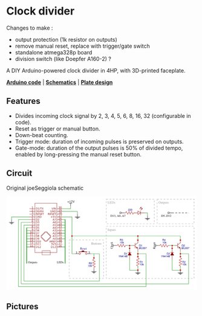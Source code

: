 Clock divider
=============


Changes to make :
- output protection (1k resistor on outputs)
- remove manual reset, replace with trigger/gate switch
- standalone atmega328p board
- division switch (like Doepfer A160-2) ?


A DIY Arduino-powered clock divider in 4HP, with 3D-printed faceplate.

**[Arduino code][1]** | **[Schematics][2]** | **[Plate design][3]**

[1]: firmware/clock-divider.ino
[2]: hardware/
[3]: cad/

Features
--------

- Divides incoming clock signal by 2, 3, 4, 5, 6, 8, 16, 32 (configurable in code).
- Reset as trigger or manual button.
- Down-beat counting.
- Trigger mode: duration of incoming pulses is preserved on outputs.
- Gate-mode: duration of the output pulses is 50% of divided tempo, enabled by long-pressing the manual reset button.

Circuit
--------

Original joeSeggiola schematic

![](docs/schematic.png)

Pictures
--------
